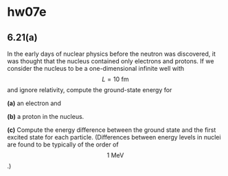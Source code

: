 # hw07e

## 6.21(a)
In the early days of nuclear physics before the neutron was discovered, it was thought that the nucleus contained only electrons and protons.  If we consider the nucleus to be a one-dimensional infinite well with $$L=10\:\text{fm}$$ and ignore relativity, compute the ground-state energy for

**(a)** an electron and

**(b)** a proton in the nucleus.

**(c)** Compute the energy difference between the ground state and the first excited state for each particle. (Differences between energy levels in nuclei are found to be typically of the order of $$1\:\text{MeV}$$.)

